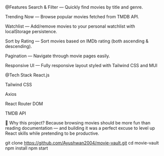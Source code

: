 @Features
Search & Filter — Quickly find movies by title and genre.

Trending Now — Browse popular movies fetched from TMDB API.

Watchlist — Add/remove movies to your personal watchlist with localStorage persistence.

Sort by Rating — Sort movies based on IMDb rating (both ascending & descending).

Pagination — Navigate through movie pages easily.

Responsive UI — Fully responsive layout styled with Tailwind CSS and MUI 

@Tech Stack 
React.js

Tailwind CSS

Axios

React Router DOM

TMDB API

🧠 Why this project?
Because browsing movies should be more fun than reading documentation — and building it was a perfect excuse to level up React skills while pretending to be productive.

git clone https://github.com/Ayushwan2004/movie-vault.git
cd movie-vault
npm install
npm start
